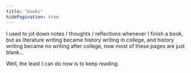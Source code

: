 ```yaml
---
title: "books"
hidePagination: true
---
```

I used to jot down notes / thoughts / reflections whenever I finish a book, but as literature writing became history writing in college, and history writing became no writing after college, now most of these pages are just blank...

Well, the least I can do now is to keep reading.